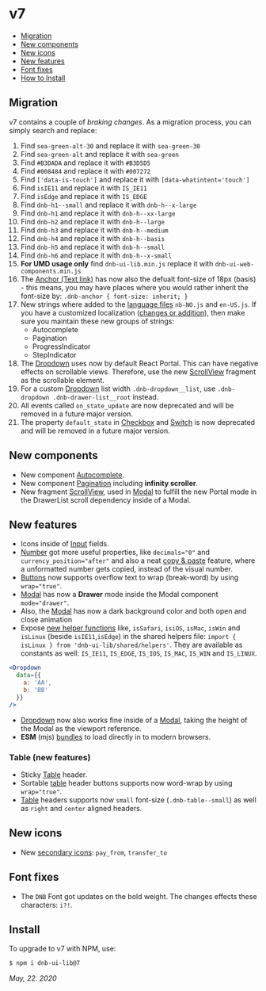 # v7

- [Migration](#migration)
- [New components](#new-components)
- [New icons](#new-icons)
- [New features](#new-features)
- [Font fixes](#font-fixes)
- [How to Install](#install)

## Migration

v7 contains a couple of _braking changes_. As a migration process, you can simply search and replace:

1. Find `sea-green-alt-30` and replace it with `sea-green-30`
1. Find `sea-green-alt` and replace it with `sea-green`
1. Find `#B3DADA` and replace it with `#B3D5D5`
1. Find `#008484` and replace it with `#007272`
1. Find `['data-is-touch']` and replace it with `[data-whatintent='touch']`
1. Find `isIE11` and replace it with `IS_IE11`
1. Find `isEdge` and replace it with `IS_EDGE`
1. Find `dnb-h1--small` and replace it with `dnb-h--x-large`
1. Find `dnb-h1` and replace it with `dnb-h--xx-large`
1. Find `dnb-h2` and replace it with `dnb-h--large`
1. Find `dnb-h3` and replace it with `dnb-h--medium`
1. Find `dnb-h4` and replace it with `dnb-h--basis`
1. Find `dnb-h5` and replace it with `dnb-h--small`
1. Find `dnb-h6` and replace it with `dnb-h--x-small`
1. **For UMD usage only** find `dnb-ui-lib.min.js` replace it with `dnb-ui-web-components.min.js`
1. The [Anchor (Text link)](/uilib/elements/anchor) has now also the defualt font-size of 18px (basis) - this means, you may have places where you would rather inherit the font-size by: `.dnb-anchor { font-size: inherit; }`
1. New strings where added to the [language files](/uilib/usage/customisation/localization) `nb-NO.js` and `en-US.js`. If you have a customized localization ([changes or addition](https://gist.github.com/tujoworker/f754da1137507fdd5d4bb61949a92259/revisions)), then make sure you maintain these new groups of strings:
   - Autocomplete
   - Pagination
   - ProgressIndicator
   - StepIndicator
1. The [Dropdown](/uilib/components/dropdown) uses now by default React Portal. This can have negative effects on scrollable views. Therefore, use the new [ScrollView](/uilib/components/fragments/scroll-view) fragment as the scrollable element.
1. For a custom [Dropdown](/uilib/components/dropdown) list width `.dnb-dropdown__list`, use `.dnb-dropdown .dnb-drawer-list__root` instead.
1. All events called `on_state_update` are now deprecated and will be removed in a future major version.
1. The property `default_state` in [Checkbox](/uilib/components/checkbox) and [Switch](/uilib/components/switch) is now deprecated and will be removed in a future major version.

## New components

- New component [Autocomplete](/uilib/components/autocomplete).
- New component [Pagination](/uilib/components/pagination) including **infinity scroller**.
- New fragment [ScrollView](/uilib/components/fragments/scroll-view), used in [Modal](/uilib/components/modal) to fulfill the new Portal mode in the DrawerList scroll dependency inside of a Modal.

## New features

- Icons inside of [Input](/uilib/components/input#input-icon) fields.
- [Number](/uilib/components/number) got more useful properties, like `decimals="0"` and `currency_position="after"` and also a neat [copy & paste](/uilib/components/number#accessibility) feature, where a unformatted number gets copied, instead of the visual number.
- [Buttons](/uilib/components/button) now supports overflow text to wrap (break-word) by using `wrap="true"`.
- [Modal](/uilib/components/modal#drawer-mode) has now a **Drawer** mode inside the Modal component `mode="drawer"`.
- Also, the [Modal](/uilib/components/modal#drawer-mode) has now a dark background color and both open and close animation
- Expose [new helper functions](/uilib/helpers/functions#general-helpers) like, `isSafari`, `isiOS`, `isMac`, `isWin` and `isLinux` (beside `isIE11`,`isEdge`) in the shared helpers file: `import { isLinux } from 'dnb-ui-lib/shared/helpers'`. They are available as constants as well: `IS_IE11`, `IS_EDGE`, `IS_IOS`, `IS_MAC`, `IS_WIN` and `IS_LINUX`.

```jsx
<Dropdown
  data={{
    a: 'AA',
    b: 'BB'
  }}
/>
```

- [Dropdown](/uilib/components/dropdown) now also works fine inside of a [Modal](/uilib/components/modal#drawer-mode), taking the height of the Modal as the viewport reference.
- **ESM** (mjs) [bundles](/uilib/usage/first-steps/bundles) to load directly in to modern browsers.

### Table (new features)

- Sticky [Table](/uilib/elements/tables#table-with-sticky-header) header.
- Sortable [table](/uilib/elements/tables) header buttons supports now word-wrap by using `wrap="true"`.
- [Table](/uilib/elements/tables) headers supports now `small` font-size (`.dnb-table--small`) as well as `right` and `center` aligned headers.

## New icons

- New [secondary icons](/icons/secondary): `pay_from`, `transfer_to`

## Font fixes

- The `DNB` Font got updates on the bold weight. The changes effects these characters: `i?!`.

## Install

To upgrade to v7 with NPM, use:

```bash
$ npm i dnb-ui-lib@7
```

_May, 22. 2020_
